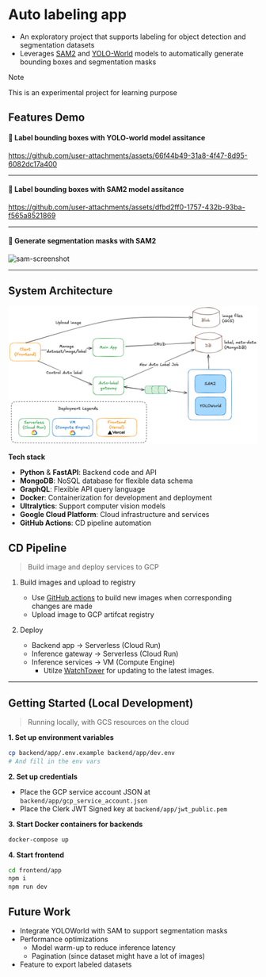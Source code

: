 # Auto labeling app



- An exploratory project that supports labeling for object detection and segmentation datasets
- Leverages [SAM2](https://docs.ultralytics.com/models/sam-2/) and [YOLO-World](https://docs.ultralytics.com/models/yolo-world/) models to automatically generate bounding boxes and segmentation masks

> [!NOTE]
> This is an experimental project for learning purpose



## Features Demo


#### 🎥 Label bounding boxes with YOLO-world model assitance

https://github.com/user-attachments/assets/66f44b49-31a8-4f47-8d95-6082dc17a400

---

#### 🎥 Label bounding boxes with SAM2 model assitance

https://github.com/user-attachments/assets/dfbd2ff0-1757-432b-93ba-f565a8521869

---

#### 📸 Generate segmentation masks with SAM2
<img width="1409" height="920" alt="sam-screenshot" src="https://github.com/user-attachments/assets/3378877c-8388-4f93-9da8-5fb9a214ea54" />




---



## System Architecture

![image](docs/images/architecture.png)


**Tech stack**
- **Python** & **FastAPI**: Backend code and API
- **MongoDB**: NoSQL database for flexible data schema
- **GraphQL**: Flexible API query language
- **Docker**: Containerization for development and deployment
- **Ultralytics**: Support computer vision models
- **Google Cloud Platform**: Cloud infrastructure and services
- **GitHub Actions**: CD pipeline automation





## CD Pipeline
> Build image and deploy services to GCP

1. Build images and upload to registry 
    - Use [GitHub actions](.github/workflows) to build new images when corresponding changes are made
    - Upload image to GCP artifcat registry

2. Deploy
    - Backend app -> Serverless (Cloud Run)
    - Inference gateway -> Serverless (Cloud Run)
    - Inference services -> VM (Compute Engine)
        - Utilze [WatchTower](https://github.com/containrrr/watchtower/) for updating to the latest images.


---


## Getting Started (Local Development)

> Running locally, with GCS resources on the cloud

**1. Set up environment variables**

```sh
cp backend/app/.env.example backend/app/dev.env
# And fill in the env vars
```

**2. Set up credentials**

- Place the GCP service account JSON at `backend/app/gcp_service_account.json`
- Place the Clerk JWT Signed key at `backend/app/jwt_public.pem`

**3. Start Docker containers for backends**
```sh
docker-compose up
```

**4. Start frontend**
```sh
cd frontend/app
npm i
npm run dev
```



## Future Work
- Integrate YOLOWorld with SAM to support segmentation masks  
- Performance optimizations
  - Model warm-up to reduce inference latency
  - Pagination (since dataset might have a lot of images)
- Feature to export labeled datasets
